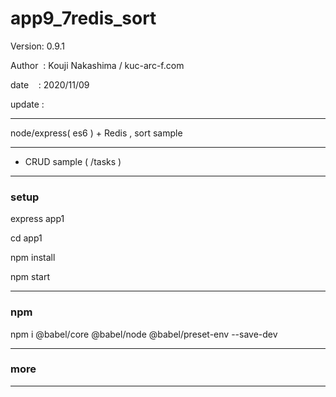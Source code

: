 ﻿# app9_7redis_sort

 Version: 0.9.1

 Author  : Kouji Nakashima / kuc-arc-f.com

 date    : 2020/11/09

 update :

***

node/express( es6 ) + Redis ,  sort sample

***
* CRUD sample ( /tasks )

***
### setup
express app1

cd app1

npm install

npm start

***
### npm

npm i @babel/core @babel/node @babel/preset-env --save-dev

***
### more



***

